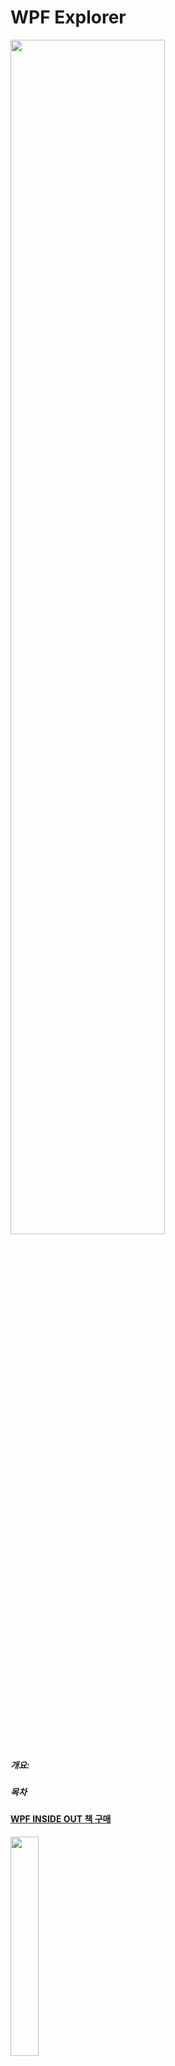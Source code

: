 # WPF Explorer

<img src="https://github.com/jamesnet214/wpf-explorer/assets/52397976/a27d9634-ca51-4863-ad7d-d290a2fdff96" style="width: 70%"/>


##### 개요:




##### 목차



#### [WPF INSIDE OUT 책 구매](https://jamesnet.dev/books)

<img src="https://github.com/jamesnet214/wpf-explorer/assets/101777355/341dcd46-9db5-422b-816f-cff557c91384" style="width: 30%"/>


##### Youtube Full Video

<img src="https://github.com/jamesnet214/wpf-explorer/assets/101777355/c371ecfb-1296-4795-b583-9ef97fbe895d" style="width: 40%"/>





#### Overview

- [x] [WPF INSIDE OUT 책 구매](https://jamesnet.dev/books)
- [x] [유튜브 실습 영상](https://www.youtube.com/watch?v=2PuvhTEcWAQ)
